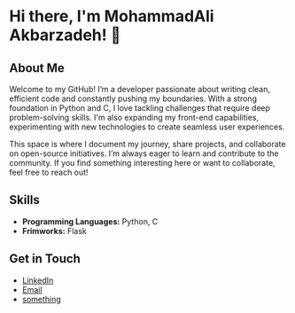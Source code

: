 # Hi there, I'm MohammadAli Akbarzadeh! 👋

## About Me
Welcome to my GitHub! I’m a developer passionate about writing clean, efficient code and constantly pushing my boundaries. With a strong foundation in Python and C, I love tackling challenges that require deep problem-solving skills. I'm also expanding my front-end capabilities, experimenting with new technologies to create seamless user experiences.

This space is where I document my journey, share projects, and collaborate on open-source initiatives. I’m always eager to learn and contribute to the community. If you find something interesting here or want to collaborate, feel free to reach out!

## Skills
- **Programming Languages:** Python, C
- **Frimworks:** Flask
## Get in Touch
- [LinkedIn](https://www.linkedin.com/in/mohammadali-akbarzadeh-49176a297/)
- [Email](mailto:developer.akbarzadeh@gmail.com)
- [something](http://194.60.230.166/mmd/)
